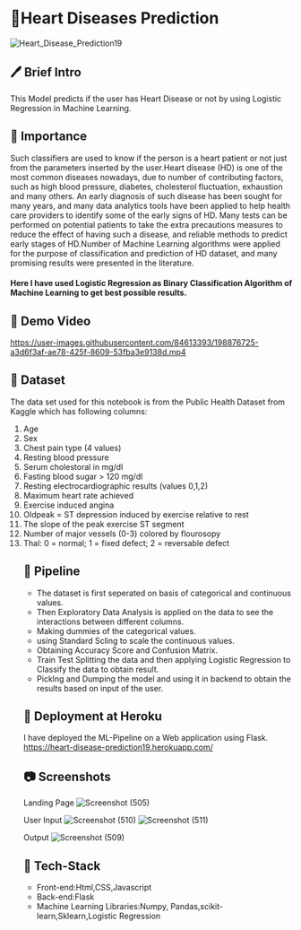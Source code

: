 # 💖Heart Diseases Prediction
![Heart_Disease_Prediction19](https://user-images.githubusercontent.com/84613393/198875295-9295a309-dfbb-4f83-9ce7-753d0188b495.jpeg)

## 🖊 Brief Intro 
This Model predicts if the user has Heart Disease or not by using Logistic Regression in Machine Learning.

## 📌 Importance 
Such classifiers are used to know if the person is a heart patient or not just from the parameters inserted by the user.Heart disease (HD) is one of the most common diseases nowadays, due to number of contributing factors, such as high blood pressure, diabetes, cholesterol fluctuation, exhaustion and many others. An early diagnosis of such disease has been sought for many years, and many data analytics tools have been applied to help health care providers to identify some of the early signs of HD. Many tests can be performed on potential patients to take the extra precautions measures to reduce the effect of having such a disease, and reliable methods to predict early stages of HD.Number of Machine Learning algorithms were applied for the purpose of classification and prediction of HD dataset, and many promising results were presented in the literature. 

#### Here I have used Logistic Regression as Binary Classification Algorithm of Machine Learning to get best possible results.

## 🎥 Demo Video 
https://user-images.githubusercontent.com/84613393/198876725-a3d6f3af-ae78-425f-8609-53fba3e9138d.mp4



## 📄 Dataset 
The data set used for this notebook is from the Public Health Dataset from Kaggle which has following columns:
<ol>
<li>Age</li>
<li>Sex</li>
<li>Chest pain type (4 values)</li>
<li>Resting blood pressure</li>
<li>Serum cholestoral in mg/dl</li>
<li>Fasting blood sugar > 120 mg/dl </li>
<li>Resting electrocardiographic results (values 0,1,2) </li>
<li>Maximum heart rate achieved </li>
<li>Exercise induced angina</li>
<li>Oldpeak = ST depression induced by exercise relative to rest</li>
<li>The slope of the peak exercise ST segment</li>
<li>Number of major vessels (0-3) colored by flourosopy</li>
<li>Thal: 0 = normal; 1 = fixed defect; 2 = reversable defect</li>


## 🔁 Pipeline 
<ul>
  <li> The dataset is first seperated on basis of categorical and continuous values.</li>
  <li> Then Exploratory Data Analysis is applied on the data to see the interactions between different columns.</li>
  <li> Making dummies of the categorical values. </li>
  <li> using Standard Scling to scale the continuous values.</li>
  <li> Obtaining Accuracy Score and Confusion Matrix.</li>
  <li> Train Test Splitting the data and then applying Logistic Regression to Classify the data to obtain result.</li>
  <li> Picklng and Dumping the model and using it in backend to obtain the results based on input of the user. </li>
  
</ul>

## 🎯 Deployment at Heroku
I have deployed the ML-Pipeline on a Web application using Flask.
https://heart-disease-prediction19.herokuapp.com/

## 📷 Screenshots  
Landing Page 
![Screenshot (505)](https://user-images.githubusercontent.com/84613393/198876843-9668c09d-5a55-447e-915c-1121ddf730ca.png)

User Input
![Screenshot (510)](https://user-images.githubusercontent.com/84613393/198876967-c3df0850-4048-4bf8-b418-a40b4a0ff825.png)
![Screenshot (511)](https://user-images.githubusercontent.com/84613393/198876970-8acdaaec-c6b7-47fb-8a8e-39bc0dfd44d0.png)

Output
![Screenshot (509)](https://user-images.githubusercontent.com/84613393/198876941-6e90f219-70fe-4507-a5e2-b98b33458633.png)

 ## 🔨 Tech-Stack
 <ul>
  <li> Front-end:Html,CSS,Javascript </li>
  <li> Back-end:Flask </li>
  <li> Machine Learning Libraries:Numpy, Pandas,scikit-learn,Sklearn,Logistic Regression</li>
 </ul>
